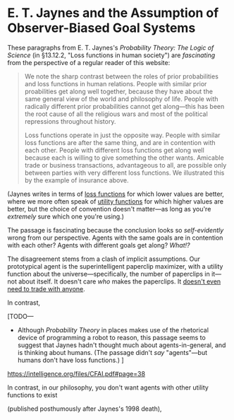 # E. T. Jaynes and the Assumption of Observer-Biased Goal Systems

These paragraphs from E. T. Jaynes's _Probability Theory: The Logic of Science_ (in §13.12.2, "Loss functions in human society") are _fascinating_ from the perspective of a regular reader of this website:

> We note the sharp contrast between the roles of prior probabilities and loss functions in human relations. People with similar prior proabilities get along well together, because they have about the same general view of the world and philosophy of life. People with radically different prior probabilities cannot get along—this has been the root cause of all the religious wars and most of the political repressions throughout history.
>
> Loss functions operate in just the opposite way. People with similar loss functions are after the same thing, and are in contention with each other. People with different loss functions get along well because each is willing to give something the other wants. Amicable trade or business transactions, advantageous to all, are possible only between parties with very different loss functions. We illustrated this by the example of insurance above.

(Jaynes writes in terms of [loss functions](https://en.wikipedia.org/wiki/Loss_function) for which lower values are better, where we more often speak of [utility functions](https://en.wikipedia.org/wiki/Utility#Utility_function) for which higher values are better, but the choice of convention doesn't matter—as long as you're _extremely_ sure which one you're using.)

The passage is fascinating because the conclusion looks so _self-evidently_ wrong from our perspective. Agents with the same goals are in contention with each other? Agents with different goals get along? _What!?_

The disagreement stems from a clash of implicit assumptions. Our prototypical agent is the superintelligent paperclip maximizer, with a utility function about the universe—specifically, the number of paperclips in it—not about itself. It doesn't care _who_ makes the paperclips. It [doesn't even need to trade with anyone](https://www.lesswrong.com/posts/6KzFwcDy7hsCkzJKY/the-point-of-trade).



In contrast, 

[TODO—
  * Although _Probability Theory_ in places makes use of the rhetorical device of programming a robot to reason, this passage seems to suggest that Jaynes hadn't thought much about agents-in-general, and is thinking about humans. (The passage didn't _say_ "agents"—but humans don't have loss functions.)
]


https://intelligence.org/files/CFAI.pdf#page=38

In contrast, in our philosophy, you don't want agents with other utility functions to exist

(published posthumously after Jaynes's 1998 death),
